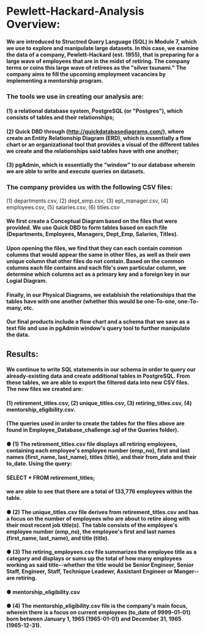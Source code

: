 # Pewlett-Hackard-Analysis Overview: 
#### We are introduced to Structred Query Language (SQL) in Module 7, which we use to explore and manipulate large datasets.  In this case, we examine the data of a company, Pewlett-Hackard (est. 1955), that is preparing for a large wave of employees that are in the midst of retiring. The company terms or coins this large wave of retirees as the "silver tsunami." The company aims to fill the upcoming employment vacancies by implementing a mentorship program.
####
### The tools we use in creating our analysis are:
#### (1) a relational database system, PostgreSQL (or "Postgres"), which consists of tables and their relationships;
#### (2) Quick DBD through (http://quickdatabasediagrams.com/), where create an Entity Relationship Diagram (ERD), which is essentially a flow chart or an organizational tool that provides a visual of the different tables we create and the relationships said tables have with one another;
#### (3) pgAdmin, which is essentially the "window" to our database wherein we are able to write and execute queries on datasets.
#### 
### The company provides us with the following CSV files: 
(1) departments.csv, 
(2) dept_emp.csv, 
(3) ept_manager.csv, 
(4) employees.csv, 
(5) salaries.csv, 
(6) titles.csv 
#### We first create a Conceptual Diagram based on the files that were provided.  We use Quick DBD to form tables based on each file (Departments, Employees, Managers, Dept_Emp, Salaries, Titles).
#### Upon opening the files, we find that they can each contain common columns that would appear the same in other files, as well as their own unique column that other files do not contain.  Based on the common columns each file contains and each file's own particular column, we determine which columns act as a primary key and a foreign key in our Logial Diagram.
#### Finally, in our Physical Diagrams, we establsish the relationships that the tables have with one another (whether this would be one-To-one, one-To-many, etc.
#### Our final products include a flow chart and a schema that we save as a text file and use in pgAdmin window's query tool to further manipulate the data.
## Results:
#### We continue to write SQL statements in our schema in order to query our already-existing data and create additional tables in PostgreSQL. From these tables, we are able to export the filtered data into new CSV files.  The new files we created are: 
#### (1) retirement_titles.csv, (2) unique_titles.csv, (3) retiring_titles.csv, (4) mentorship_eligibility.csv.
#### (The queries used in order to create the tables for the files above are found in Employee_Database_challenge.sql of the Queries folder).
#### ● (1) The retirement_titles.csv file displays all retiring employees, containing each employee's employee number (emp_no), first and last names (first_name, last_name), titles (title), and their from_date and their to_date. Using the query: 
#### SELECT * FROM retirement_titles;
#### we are able to see that there are a total of 133,776 employees within the table.

#### ● (2) The unique_titles.csv file derives from retirement_titles.csv and has a focus on the number of employees who are about to retire along with their most recent job title(s). The table consists of the employee's employee number (emp_no), the employee's first and last names (first_name, last_name), and title (title). 

#### ● (3) The retiring_employees.csv file summarizes the employee title as a category and displays or sums up the total of how many employees working as said title--whether the title would be Senior Engineer, Senior Staff, Engineer, Staff, Technique Leadewr, Assistant Engineer or Manger--are retiring. 
#### ● mentorship_eligibility.csv

#### ● (4) The mentorship_eligibility.csv file is the company's main focus, wherein there is a focus on current employees (to_date of 9999-01-01) born between January 1, 1965 (1965-01-01) and December 31, 1965 (1965-12-31).
